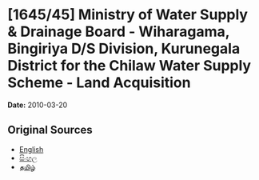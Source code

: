 # [1645/45] Ministry of Water Supply & Drainage Board - Wiharagama, Bingiriya D/S Division, Kurunegala District for the Chilaw Water Supply Scheme - Land Acquisition

**Date:** 2010-03-20

## Original Sources

- [English](https://documents.gov.lk/view/extra-gazettes/2010/3/1645-45_E.pdf)
- [සිංහල](https://documents.gov.lk/view/extra-gazettes/2010/3/1645-45_S.pdf)
- [தமிழ்](https://documents.gov.lk/view/extra-gazettes/2010/3/1645-45_T.pdf)
